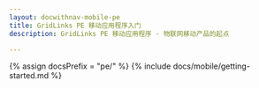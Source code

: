 ```yaml
---
layout: docwithnav-mobile-pe
title: GridLinks PE 移动应用程序入门
description: GridLinks PE 移动应用程序 - 物联网移动产品的起点

---
```


{% assign docsPrefix = "pe/" %}
{% include docs/mobile/getting-started.md %}